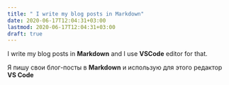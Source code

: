 ```yaml
---
title: " I write my blog posts in Markdown"
date: 2020-06-17T12:04:31+03:00
lastmod: 2020-06-17T12:04:31+03:00
draft: true
---
```


I write my blog posts in **Markdown** and I use **VSCode** editor for that.

Я пишу свои блог-посты в **Markdown** и использую для этого редактор **VS Code**
